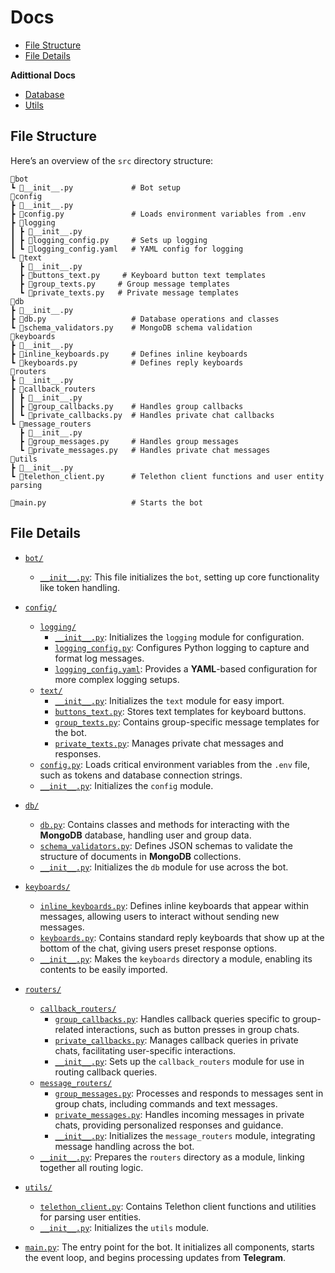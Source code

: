 # Docs
- [File Structure](#file-structure)
- [File Details](#file-details)

**Adittional Docs**
- [Database](db/README.md)
- [Utils](utils/README.md)

## File Structure
Here’s an overview of the `src` directory structure:

```plaintext
📂bot
┗ 📜__init__.py             # Bot setup
📂config
┣ 📜__init__.py 
┣ 📜config.py               # Loads environment variables from .env
┣ 📂logging
┃ ┣ 📜__init__.py           
┃ ┣ 📜logging_config.py     # Sets up logging
┃ ┗ 📜logging_config.yaml   # YAML config for logging
┗ 📂text
  ┣ 📜__init__.py          
  ┣ 📜buttons_text.py     # Keyboard button text templates
  ┣ 📜group_texts.py     # Group message templates
  ┗ 📜private_texts.py   # Private message templates
📂db
┣ 📜__init__.py  
┣ 📜db.py                   # Database operations and classes
┗ 📜schema_validators.py    # MongoDB schema validation           
📂keyboards
┣ 📜__init__.py  
┣ 📜inline_keyboards.py     # Defines inline keyboards
┗ 📜keyboards.py            # Defines reply keyboards       
📂routers
┣ 📜__init__.py  
┣ 📂callback_routers
┃ ┣ 📜__init__.py  
┃ ┣ 📜group_callbacks.py    # Handles group callbacks
┃ ┗ 📜private_callbacks.py  # Handles private chat callbacks         
┗ 📂message_routers
  ┣ 📜__init__.py  
  ┣ 📜group_messages.py     # Handles group messages
  ┗ 📜private_messages.py   # Handles private chat messages
📂utils
┣ 📜__init__.py  
┗ 📜telethon_client.py      # Telethon client functions and user entity parsing         

📜main.py                   # Starts the bot
```

## File Details

- [`bot/`](./bot)
  - [`__init__.py`](./bot/__init__.py): This file initializes the `bot`, setting up core functionality like token handling.

- [`config/`](./config)
  - [`logging/`](./config/logging)
    - [`__init__.py`](./config/logging/__init__.py): Initializes the `logging` module for configuration.
    - [`logging_config.py`](config/logging/logging_config.py): Configures Python logging to capture and format log messages.
    - [`logging_config.yaml`](config/logging/logging_config.yaml): Provides a **YAML**-based configuration for more complex logging setups.
  - [`text/`](./config/text)
    - [`__init__.py`](./config/text/__init__.py): Initializes the `text` module for easy import.
    - [`buttons_text.py`](./config/text/buttons_text.py): Stores text templates for keyboard buttons.
    - [`group_texts.py`](./config/text/group_texts.py): Contains group-specific message templates for the bot.
    - [`private_texts.py`](./config/text/private_texts.py): Manages private chat messages and responses.
  - [`config.py`](./config/config.py): Loads critical environment variables from the `.env` file, such as tokens and database connection strings.
  - [`__init__.py`](./config/logging/__init__.py): Initializes the `config` module.
  
- [`db/`](./db)
  - [`db.py`](./db/db.py): Contains classes and methods for interacting with the **MongoDB** database, handling user and group data.
  - [`schema_validators.py`](./db/schema_validators.py): Defines JSON schemas to validate the structure of documents in **MongoDB** collections.
  - [`__init__.py`](./db/__init__.py): Initializes the `db` module for use across the bot.

- [`keyboards/`](./keyboards)
  - [`inline_keyboards.py`](./keyboards/inline_keyboards.py): Defines inline keyboards that appear within messages, allowing users to interact without sending new messages.
  - [`keyboards.py`](./keyboards/keyboards.py): Contains standard reply keyboards that show up at the bottom of the chat, giving users preset response options.
  - [`__init__.py`](./keyboards/__init__.py): Makes the `keyboards` directory a module, enabling its contents to be easily imported.

- [`routers/`](./routers)
  - [`callback_routers/`](./routers/callback_routers)
    - [`group_callbacks.py`](./routers/callback_routers/group_callbacks.py): Handles callback queries specific to group-related interactions, such as button presses in group chats.
    - [`private_callbacks.py`](./routers/callback_routers/private_callbacks.py): Manages callback queries in private chats, facilitating user-specific interactions.
    - [`__init__.py`](./routers/callback_routers/__init__.py): Sets up the `callback_routers` module for use in routing callback queries.
  - [`message_routers/`](./routers/message_routers)
    - [`group_messages.py`](./routers/message_routers/group_messages.py): Processes and responds to messages sent in group chats, including commands and text messages.
    - [`private_messages.py`](./routers/message_routers/private_messages.py): Handles incoming messages in private chats, providing personalized responses and guidance.
    - [`__init__.py`](./routers/message_routers/__init__.py): Initializes the `message_routers` module, integrating message handling across the bot.
  - [`__init__.py`](./routers/__init__.py): Prepares the `routers` directory as a module, linking together all routing logic.

- [`utils/`](./utils)
  - [`telethon_client.py`](./utils/telethon_client.py): Contains Telethon client functions and utilities for parsing user entities.
  - [`__init__.py`](./utils/__init__.py): Initializes the `utils` module.

- [`main.py`](./main.py): The entry point for the bot. It initializes all components, starts the event loop, and begins processing updates from **Telegram**.
